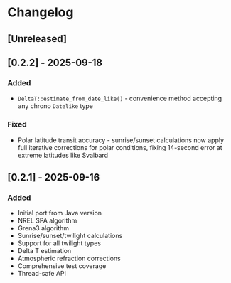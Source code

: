 # Changelog

## [Unreleased]

## [0.2.2] - 2025-09-18

### Added
- `DeltaT::estimate_from_date_like()` - convenience method accepting any chrono `Datelike` type

### Fixed
- Polar latitude transit accuracy - sunrise/sunset calculations now apply full iterative corrections for polar conditions, fixing 14-second error at extreme latitudes like Svalbard

## [0.2.1] - 2025-09-16

### Added

- Initial port from Java version
- NREL SPA algorithm
- Grena3 algorithm
- Sunrise/sunset/twilight calculations
- Support for all twilight types
- Delta T estimation
- Atmospheric refraction corrections
- Comprehensive test coverage
- Thread-safe API
